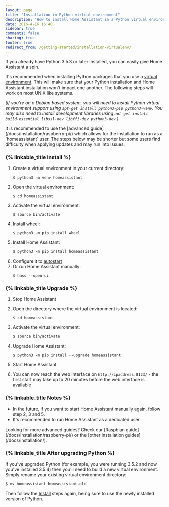 ```yaml
---
layout: page
title: "Installation in Python virtual environment"
description: "How to install Home Assistant in a Python virtual environment."
date: 2016-4-16 16:40
sidebar: true
comments: false
sharing: true
footer: true
redirect_from: /getting-started/installation-virtualenv/
---
```


If you already have Python 3.5.3 or later installed, you can easily give Home Assistant a spin.

It's recommended when installing Python packages that you use a [virtual environment](https://docs.python.org/3.5/library/venv.html#module-venv). This will make sure that your Python installation and Home Assistant installation won't impact one another. The following steps will work on most UNIX like systems.

_(If you're on a Debian based system, you will need to install Python virtual environment support using `apt-get install python3-pip python3-venv`. You may also need to install development libraries using `apt-get install build-essential libssl-dev libffi-dev python3-dev`.)_

<p class='Note'>
It is recommended to use the [advanced guide](/docs/installation/raspberry-pi/) which allows for the installation to run as a `homeassistant` user. The steps below may be shorter but some users find difficulty when applying updates and may run into issues.
</p>

### {% linkable_title Install %}

 1. Create a virtual environment in your current directory:
    ```
    $ python3 -m venv homeassistant
    ```
 2. Open the virtual environment:
    ```
    $ cd homeassistant
    ```
 3. Activate the virtual environment:
    ```
    $ source bin/activate
    ```
 4. Install wheel:
    ```
    $ python3 -m pip install wheel
    ```
 5. Install Home Assistant:
    ```
    $ python3 -m pip install homeassistant
    ```    
 6. Configure it to [autostart](/docs/autostart/)
 7. Or run Home Assistant manually:
    ```
    $ hass --open-ui
    ```
 
### {% linkable_title Upgrade %}

 1. Stop Home Assistant

 2. Open the directory where the virtual environment is located:
    ```
    $ cd homeassistant
    ```
 3. Activate the virtual environment:
    ```
    $ source bin/activate
    ```
 4. Upgrade Home Assistant:
    ```
    $ python3 -m pip install --upgrade homeassistant
    ```
 5. Start Home Assistant
 6. You can now reach the web interface on `http://ipaddress:8123/` - the first start may take up to 20 minutes before the web interface is available

### {% linkable_title Notes %}

- In the future, if you want to start Home Assistant manually again, follow step 2, 3 and 5.
- It's recommended to run Home Assistant as a dedicated user.

<p class='info'>
Looking for more advanced guides? Check our [Raspbian guide](/docs/installation/raspberry-pi/) or the [other installation guides](/docs/installation/).
</p>

### {% linkable_title After upgrading Python %}

If you've upgraded Python (for example, you were running 3.5.2 and now you've installed 3.5.4) then you'll need to build a new virtual environment. Simply rename your existing virtual environment directory:

```bash
$ mv homeassistant homeassistant.old
```
Then follow the [Install](/docs/installation/virtualenv/#install) steps again, being sure to use the newly installed version of Python.
